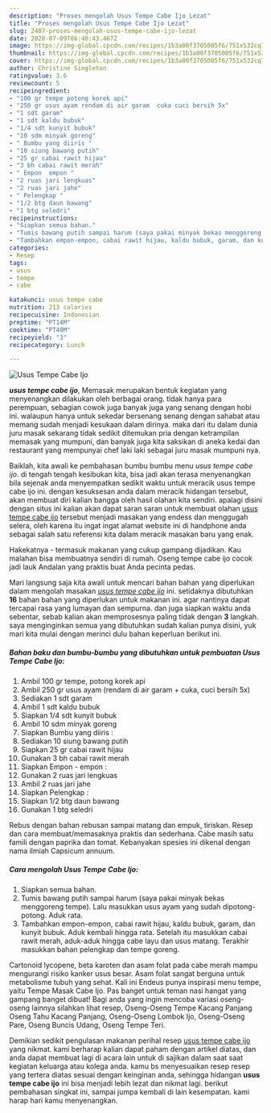 ```yaml
---
description: "Proses mengolah Usus Tempe Cabe Ijo Lezat"
title: "Proses mengolah Usus Tempe Cabe Ijo Lezat"
slug: 2407-proses-mengolah-usus-tempe-cabe-ijo-lezat
date: 2020-07-09T06:40:43.467Z
image: https://img-global.cpcdn.com/recipes/1b3a00f3705005f6/751x532cq70/usus-tempe-cabe-ijo-foto-resep-utama.jpg
thumbnail: https://img-global.cpcdn.com/recipes/1b3a00f3705005f6/751x532cq70/usus-tempe-cabe-ijo-foto-resep-utama.jpg
cover: https://img-global.cpcdn.com/recipes/1b3a00f3705005f6/751x532cq70/usus-tempe-cabe-ijo-foto-resep-utama.jpg
author: Christine Singleton
ratingvalue: 3.6
reviewcount: 5
recipeingredient:
- "100 gr tempe potong korek api"
- "250 gr usus ayam rendam di air garam  cuka cuci bersih 5x"
- "1 sdt garam"
- "1 sdt kaldu bubuk"
- "1/4 sdt kunyit bubuk"
- "10 sdm minyak goreng"
- " Bumbu yang diiris "
- "10 siung bawang putih"
- "25 gr cabai rawit hijau"
- "3 bh cabai rawit merah"
- " Empon  empon "
- "2 ruas jari lengkuas"
- "2 ruas jari jahe"
- " Pelengkap "
- "1/2 btg daun bawang"
- "1 btg seledri"
recipeinstructions:
- "Siapkan semua bahan."
- "Tumis bawang putih sampai harum (saya pakai minyak bekas menggoreng tempe). Lalu masukkan usus ayam yang sudah dipotong-potong. Aduk rata."
- "Tambahkan empon-empon, cabai rawit hijau, kaldu bubuk, garam, dan kunyit bubuk. Aduk kembali hingga rata. Setelah itu masukkan cabai rawit merah, aduk-aduk hingga cabe layu dan usus matang. Terakhir masukkan bahan pelengkap dan tempe goreng."
categories:
- Resep
tags:
- usus
- tempe
- cabe

katakunci: usus tempe cabe 
nutrition: 213 calories
recipecuisine: Indonesian
preptime: "PT14M"
cooktime: "PT48M"
recipeyield: "3"
recipecategory: Lunch

---
```



![Usus Tempe Cabe Ijo](https://img-global.cpcdn.com/recipes/1b3a00f3705005f6/751x532cq70/usus-tempe-cabe-ijo-foto-resep-utama.jpg)

<b><i>usus tempe cabe ijo</i></b>, Memasak merupakan bentuk kegiatan yang menyenangkan dilakukan oleh berbagai orang. tidak hanya para perempuan, sebagian cowok juga banyak juga yang senang dengan hobi ini. walaupun hanya untuk sekedar bersenang senang dengan sahabat atau memang sudah menjadi kesukaan dalam dirinya. maka dari itu dalam dunia juru masak sekarang tidak sedikit ditemukan pria dengan ketrampilan memasak yang mumpuni, dan banyak juga kita saksikan di aneka kedai dan restaurant yang mempunyai chef laki laki sebagai juru masak mumpuni nya.

Baiklah, kita awali ke pembahasan bumbu bumbu menu <i>usus tempe cabe ijo</i>. di tengah tengah kesibukan kita, bisa jadi akan terasa menyenangkan bila sejenak anda menyempatkan sedikit waktu untuk meracik usus tempe cabe ijo ini. dengan kesuksesan anda dalam meracik hidangan tersebut, akan membuat diri kalian bangga oleh hasil olahan kita sendiri. apalagi disini dengan situs ini kalian akan dapat saran saran untuk membuat olahan <u>usus tempe cabe ijo</u> tersebut menjadi masakan yang endess dan menggugah selera, oleh karena itu ingat ingat alamat website ini di handphone anda sebagai salah satu referensi kita dalam meracik masakan baru yang enak.

Hakekatnya - termasuk makanan yang cukup gampang dijadikan. Kau malahan bisa membuatnya sendiri di rumah. Oseng tempe cabe ijo cocok jadi lauk Andalan yang praktis buat Anda pecinta pedas.


Mari langsung saja kita awali untuk mencari bahan bahan yang diperlukan dalam mengolah masakan <u><i>usus tempe cabe ijo</i></u> ini. setidaknya dibutuhkan <b>16</b> bahan bahan yang diperlukan untuk makanan ini. agar nantinya dapat tercapai rasa yang lumayan dan sempurna. dan juga siapkan waktu anda sebentar, sebab kalian akan memprosesnya paling tidak dengan <b>3</b> langkah. saya menginginkan semua yang dibutuhkan sudah kalian punya disini, yuk mari kita mulai dengan merinci dulu bahan keperluan berikut ini.

<!--inarticleads1-->

##### Bahan baku dan bumbu-bumbu yang dibutuhkan untuk pembuatan Usus Tempe Cabe Ijo:

1. Ambil 100 gr tempe, potong korek api
1. Ambil 250 gr usus ayam (rendam di air garam + cuka, cuci bersih 5x)
1. Sediakan 1 sdt garam
1. Ambil 1 sdt kaldu bubuk
1. Siapkan 1/4 sdt kunyit bubuk
1. Ambil 10 sdm minyak goreng
1. Siapkan  Bumbu yang diiris :
1. Sediakan 10 siung bawang putih
1. Siapkan 25 gr cabai rawit hijau
1. Gunakan 3 bh cabai rawit merah
1. Siapkan  Empon - empon :
1. Gunakan 2 ruas jari lengkuas
1. Ambil 2 ruas jari jahe
1. Siapkan  Pelengkap :
1. Siapkan 1/2 btg daun bawang
1. Gunakan 1 btg seledri


Rebus dengan bahan rebusan sampai matang dan empuk, tiriskan. Resep dan cara membuat/memasaknya praktis dan sederhana. Cabe masih satu famili dengan paprika dan tomat. Kebanyakan spesies ini dikenal dengan nama ilmiah Capsicum annuum. 

<!--inarticleads2-->

##### Cara mengolah Usus Tempe Cabe Ijo:

1. Siapkan semua bahan.
1. Tumis bawang putih sampai harum (saya pakai minyak bekas menggoreng tempe). Lalu masukkan usus ayam yang sudah dipotong-potong. Aduk rata.
1. Tambahkan empon-empon, cabai rawit hijau, kaldu bubuk, garam, dan kunyit bubuk. Aduk kembali hingga rata. Setelah itu masukkan cabai rawit merah, aduk-aduk hingga cabe layu dan usus matang. Terakhir masukkan bahan pelengkap dan tempe goreng.


Cartonoid lycopene, beta karoten dan asam folat pada cabe merah mampu mengurangi risiko kanker usus besar. Asam folat sangat berguna untuk metabolisme tubuh yang sehat. Kali ini Endeus punya inspirasi menu tempe, yaitu Tempe Masak Cabe Ijo. Pas banget untuk teman nasi hangat yang gampang banget dibuat! Bagi anda yang ingin mencoba variasi oseng-oseng lainnya silahkan lihat resep, Oseng-Oseng Tempe Kacang Panjang Oseng Tahu Kacang Panjang, Oseng-Oseng Lombok Ijo, Oseng-Oseng Pare, Oseng Buncis Udang, Oseng Tempe Teri. 

Demikian sedikit pengulasan makanan perihal resep <u>usus tempe cabe ijo</u> yang nikmat. kami berharap kalian dapat paham dengan artikel diatas, dan anda dapat membuat lagi di acara lain untuk di sajikan dalam saat saat kegiatan keluarga atau kolega anda. kamu bs menyesuaikan resep resep yang tertera diatas sesuai dengan keinginan anda, sehingga hidangan <b>usus tempe cabe ijo</b> ini bisa menjadi lebih lezat dan nikmat lagi. berikut pembahasan singkat ini, sampai jumpa kembali di lain kesempatan. kami harap hari kamu menyenangkan.
